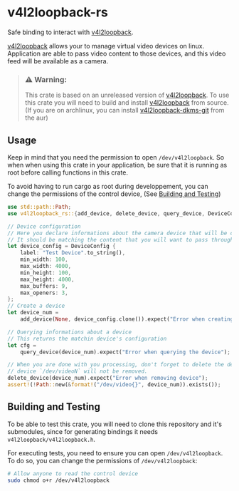 # v4l2loopback-rs

Safe binding to interact with [v4l2loopback].

[v4l2loopback] allows your to manage virtual video devices on linux.
Application are able to pass video content to those devices, and this video feed will be
available as a camera.

> ### **⚠️ Warning**:
> This crate is based on an unreleased version of [v4l2loopback].
> To use this crate you will need to build and install [v4l2loopback] from source.
> (If you are on archlinux, you can install [v4l2loopback-dkms-git] from the aur)

## Usage

Keep in mind that you need the permission to open `/dev/v4l2loopback`.
So when when using this crate in your application, be sure that it is running as root
before calling functions in this crate.

To avoid having to run cargo as root during developpement, you can change the permissions 
of the control device, (See [Building and Testing](#building-and-testing))

```rust
use std::path::Path;
use v4l2loopback_rs::{add_device, delete_device, query_device, DeviceConfig};

// Device configuration
// Here you declare informations about the camera device that will be created.
// It should be matching the content that you will want to pass through
let device_config = DeviceConfig {
    label: "Test Device".to_string(),
    min_width: 100,
    max_width: 4000,
    min_height: 100,
    max_height: 4000,
    max_buffers: 9,
    max_openers: 3,
};
// Create a device
let device_num =
    add_device(None, device_config.clone()).expect("Error when creating the device");

// Querying informations about a device
// This returns the matchin device's configuration
let cfg =
    query_device(device_num).expect("Error when querying the device");

// When you are done with you processing, don't forget to delete the device, otherwise the
// device `/dev/videoN` will not be removed.
delete_device(device_num).expect("Error when removing device");
assert!(!Path::new(&format!("/dev/video{}", device_num)).exists());
```

[v4l2loopback]: https://github.com/umlaeute/v4l2loopback
[v4l2loopback-dkms-git]: https://aur.archlinux.org/packages/v4l2loopback-dkms-git

## Building and Testing

To be able to test this crate, you will need to clone this repository and it's submodules,
since for generating bindings it needs `v4l2loopback/v4l2loopback.h`.

For executing tests, you need to ensure you can open `/dev/v4l2loopback`.
To do so, you can change the permissions of `/dev/v4l2loopback`:
```bash
# Allow anyone to read the control device
sudo chmod o+r /dev/v4l2loopback
```
